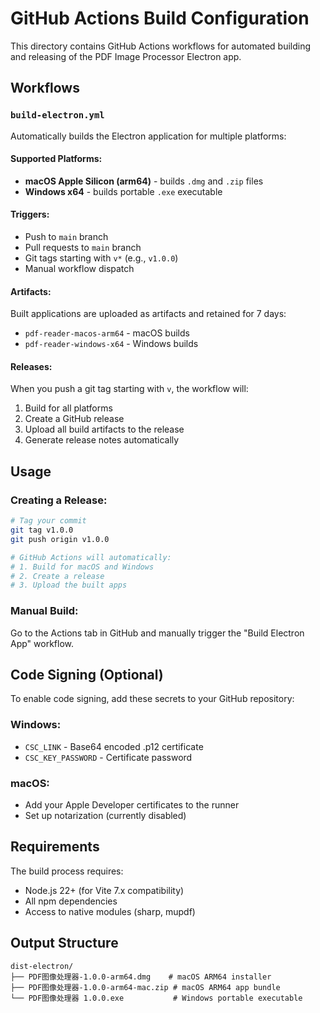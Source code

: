# GitHub Actions Build Configuration

This directory contains GitHub Actions workflows for automated building and releasing of the PDF Image Processor Electron app.

## Workflows

### `build-electron.yml`

Automatically builds the Electron application for multiple platforms:

#### Supported Platforms:

- **macOS Apple Silicon (arm64)** - builds `.dmg` and `.zip` files
- **Windows x64** - builds portable `.exe` executable

#### Triggers:

- Push to `main` branch
- Pull requests to `main` branch
- Git tags starting with `v*` (e.g., `v1.0.0`)
- Manual workflow dispatch

#### Artifacts:

Built applications are uploaded as artifacts and retained for 7 days:

- `pdf-reader-macos-arm64` - macOS builds
- `pdf-reader-windows-x64` - Windows builds

#### Releases:

When you push a git tag starting with `v`, the workflow will:

1. Build for all platforms
2. Create a GitHub release
3. Upload all build artifacts to the release
4. Generate release notes automatically

## Usage

### Creating a Release:

```bash
# Tag your commit
git tag v1.0.0
git push origin v1.0.0

# GitHub Actions will automatically:
# 1. Build for macOS and Windows
# 2. Create a release
# 3. Upload the built apps
```

### Manual Build:

Go to the Actions tab in GitHub and manually trigger the "Build Electron App" workflow.

## Code Signing (Optional)

To enable code signing, add these secrets to your GitHub repository:

### Windows:

- `CSC_LINK` - Base64 encoded .p12 certificate
- `CSC_KEY_PASSWORD` - Certificate password

### macOS:

- Add your Apple Developer certificates to the runner
- Set up notarization (currently disabled)

## Requirements

The build process requires:

- Node.js 22+ (for Vite 7.x compatibility)
- All npm dependencies
- Access to native modules (sharp, mupdf)

## Output Structure

```
dist-electron/
├── PDF图像处理器-1.0.0-arm64.dmg    # macOS ARM64 installer
├── PDF图像处理器-1.0.0-arm64-mac.zip # macOS ARM64 app bundle
└── PDF图像处理器 1.0.0.exe           # Windows portable executable
```

